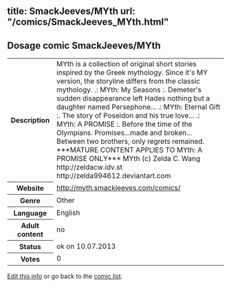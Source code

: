 title: SmackJeeves/MYth
url: "/comics/SmackJeeves_MYth.html"
---
Dosage comic SmackJeeves/MYth
-----------------------------------------

<p id="msg"></p>
<script type="text/javascript">
if (window.location.search === '?edit_info_mail=sent_ok') {
  var elem = document.getElementById("msg");
  elem.innerHTML = 'Edited information sucessfully sent for review, which is usually done daily. Thanks!';
  elem.className = 'ok';
}
</script>
<table class="comicinfo">
<tr>
<th>Description</th><td>MYth is a collection of original short stories inspired by the Greek mythology. Since it's MY version, the storyline differs from the classic mythology. .: MYth: My Seasons :. Demeter's sudden disappearance left Hades nothing but a daughter named Persephone... .: MYth: Eternal Gift :. The story of Poseidon and his true love... .: MYth: A PROMISE :. Before the time of the Olympians. Promises...made and broken... Between two brothers, only regrets remained. ***MATURE CONTENT APPLIES TO MYth: A PROMISE ONLY*** MYth (c) Zelda C. Wang http://zeldacw.idv.st http://zelda994612.deviantart.com</td>
</tr>
<tr>
<th>Website</th><td><a href="http://myth.smackjeeves.com/comics/">http://myth.smackjeeves.com/comics/</a></td>
</tr>
<tr>
<th>Genre</th><td>Other</td>
</tr>
<tr>
<th>Language</th><td>English</td>
</tr>
<tr>
<th>Adult content</th><td>no</td>
</tr>
<tr>
<th>Status</th><td>ok on 10.07.2013</td>
</tr>
<tr>
<th>Votes</th><td>0</td>
</tr>
</table>

[Edit this info](SmackJeeves_MYth_edit.html) or go back to the [comic list](../comic-index.html).
